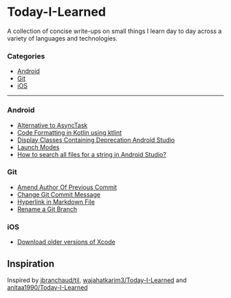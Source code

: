 # Today-I-Learned

A collection of concise write-ups on small things I learn day to day across a variety of languages and technologies. 

### Categories

* [Android](#android)
* [Git](#git)
* [iOS](#ios)

------

### Android

- [Alternative to AsyncTask](android/alternative-to-asynctask-in-java.md)
- [Code Formatting in Kotlin using ktlint](android/code-formatting-in-kotlin-using-ktlint.md)
- [Display Classes Containing Deprecation Android Studio](android/display-classes-containing-deprecation-android-studio.md)
- [Launch Modes](android/launch_modes.md)
- [How to search all files for a string in Android Studio?](android/search-all-files-for-the-string.md)

### Git
- [Amend Author Of Previous Commit](git/ammend-author-of-previous-commit.md)
- [Change Git Commit Message](git/change-git-commit-message.md)
- [Hyperlink in Markdown File](git/hyperlink-in-markdown-file.md)
- [Rename a Git Branch](git/rename_git_branch.md)

### iOS

- [Download older versions of Xcode](ios/download-older-versions-of-Xcode.md)


Inspiration
------------------------------------------------------------------------------------------------
Inspired by [jbranchaud/til](https://github.com/jbranchaud/til), [wajahatkarim3/Today-I-Learned](https://github.com/wajahatkarim3/Today-I-Learned) and [anitaa1990/Today-I-Learned](https://github.com/anitaa1990/Today-I-Learned)